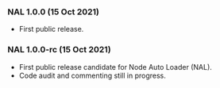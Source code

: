 ### NAL 1.0.0 (15 Oct 2021)

- First public release.

### NAL 1.0.0-rc (15 Oct 2021)

- First public release candidate for Node Auto Loader (NAL).
- Code audit and commenting still in progress.